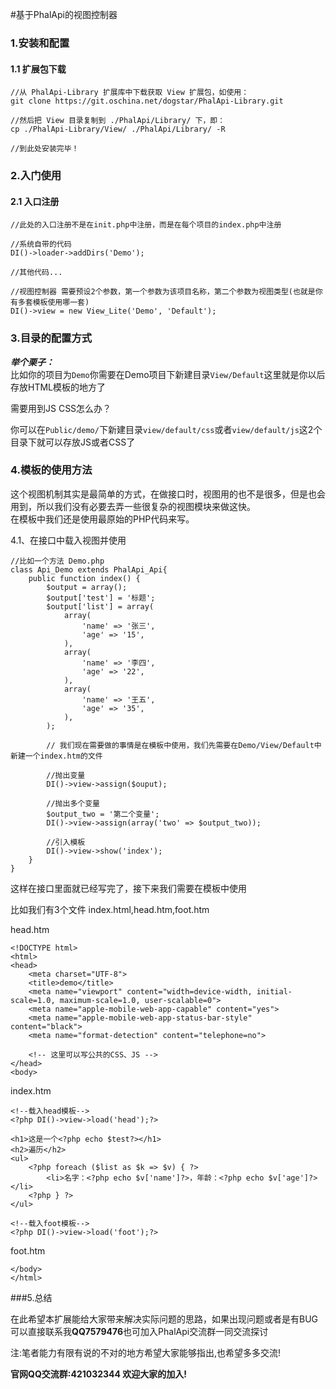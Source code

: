 #基于PhalApi的视图控制器

### 1.安装和配置

#### 1.1 扩展包下载
```
//从 PhalApi-Library 扩展库中下载获取 View 扩展包，如使用：
git clone https://git.oschina.net/dogstar/PhalApi-Library.git

//然后把 View 目录复制到 ./PhalApi/Library/ 下，即：
cp ./PhalApi-Library/View/ ./PhalApi/Library/ -R

//到此处安装完毕！
```

### 2.入门使用
#### 2.1 入口注册
```
//此处的入口注册不是在init.php中注册，而是在每个项目的index.php中注册

//系统自带的代码
DI()->loader->addDirs('Demo');

//其他代码...

//视图控制器 需要预设2个参数，第一个参数为该项目名称，第二个参数为视图类型(也就是你有多套模板使用哪一套)
DI()->view = new View_Lite('Demo', 'Default');
```

### 3.目录的配置方式
***举个栗子：***  
比如你的项目为```Demo```你需要在Demo项目下新建目录```View/Default```这里就是你以后存放HTML模板的地方了  

需要用到JS CSS怎么办？  

你可以在```Public/demo/```下新建目录```view/default/css```或者```view/default/js```这2个目录下就可以存放JS或者CSS了  

### 4.模板的使用方法
这个视图机制其实是最简单的方式，在做接口时，视图用的也不是很多，但是也会用到，所以我们没有必要去弄一些很复杂的视图模块来做这快。  
在模板中我们还是使用最原始的PHP代码来写。

4.1、在接口中载入视图并使用
```
//比如一个方法 Demo.php
class Api_Demo extends PhalApi_Api{
    public function index() {
        $output = array();
        $output['test'] = '标题';
        $output['list'] = array(
            array(
                'name' => '张三',
                'age' => '15',
            ),
            array(
                'name' => '李四',
                'age' => '22',
            ),
            array(
                'name' => '王五',
                'age' => '35',
            ),
        );

        // 我们现在需要做的事情是在模板中使用，我们先需要在Demo/View/Default中新建一个index.htm的文件

        //抛出变量
        DI()->view->assign($ouput);

        //抛出多个变量
        $output_two = '第二个变量';
        DI()->view->assign(array('two' => $output_two));

        //引入模板
        DI()->view->show('index');
    }
}
```
这样在接口里面就已经写完了，接下来我们需要在模板中使用  

比如我们有3个文件 index.html,head.htm,foot.htm

head.htm
```
<!DOCTYPE html>
<html>
<head>
    <meta charset="UTF-8">
    <title>demo</title>
    <meta name="viewport" content="width=device-width, initial-scale=1.0, maximum-scale=1.0, user-scalable=0">
    <meta name="apple-mobile-web-app-capable" content="yes">
    <meta name="apple-mobile-web-app-status-bar-style" content="black">
    <meta name="format-detection" content="telephone=no">

    <!-- 这里可以写公共的CSS、JS -->
</head>
<body>
```

index.htm
```
<!--载入head模板-->
<?php DI()->view->load('head');?>

<h1>这是一个<?php echo $test?></h1>
<h2>遍历</h2>
<ul>
    <?php foreach ($list as $k => $v) { ?>
        <li>名字：<?php echo $v['name']?>，年龄：<?php echo $v['age']?></li>
    <?php } ?>
</ul>

<!--载入foot模板-->
<?php DI()->view->load('foot');?>
```

foot.htm
```
</body>
</html>
```

###5.总结

在此希望本扩展能给大家带来解决实际问题的思路，如果出现问题或者是有BUG可以直接联系我**QQ7579476**也可加入PhalApi交流群一同交流探讨

注:笔者能力有限有说的不对的地方希望大家能够指出,也希望多多交流!

**官网QQ交流群:421032344  欢迎大家的加入!**
